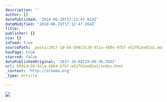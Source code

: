 ```yaml
---
description: ''
author: []
datePublished: '2018-06-29T17:12:47.814Z'
dateModified: '2018-06-29T17:12:47.264Z'
title: ''
publisher: {}
via: {}
inFeed: true
sourcePath: _posts/2017-10-04-b9913c39-911a-4804-9fbf-e52f62ee82a1.md
hasPage: true
starred: false
datePublishedOriginal: '2017-10-04T19:09:36.703Z'
url: b9913c39-911a-4804-9fbf-e52f62ee82a1/index.html
_context: 'http://schema.org'
_type: Article

---
```

![](https://the-grid-user-content.s3-us-west-2.amazonaws.com/0510c782-81b0-4c8b-a459-d8ee11ed7207.jpg)